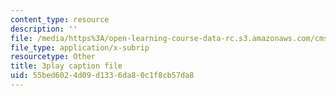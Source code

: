 ```yaml
---
content_type: resource
description: ''
file: /media/https%3A/open-learning-course-data-rc.s3.amazonaws.com/cms-s63-playful-augmented-reality-audio-design-exploration-fall-2019/55bed6024d09d1336da80c1f8cb57da8_GwmkHdPUl_k.srt
file_type: application/x-subrip
resourcetype: Other
title: 3play caption file
uid: 55bed602-4d09-d133-6da8-0c1f8cb57da8
---
```


